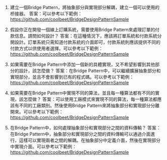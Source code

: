

1. 建立一個Bridge Pattern，將抽象部分與實現部分解耦，建立一個可以使用的桥接器。
答案：可以參考以下範例：https://github.com/coolbeet/BridgeDesignPatternSample

2. 假設你正在開發一個線上訂購系統，需要使用Bridge Pattern來處理訂單的付款信息。請問如何設計？
答案：在這種情況下，應該將訂單系統和付款系統分開設計。訂單系統只需知道付款系統的介面即可，付款系統則應該提供不同的付款方式以供使用者選擇。可以參考以下範例：https://github.com/coolbeet/BridgeDesignPatternSample

3. 如果需要在Bridge Pattern中添加一個新的具體實現，又不希望影響到其他部分的設計，該怎麼做？
答案：在Bridge Pattern中，可以繼續擴展抽象部分和實現部分，並且不會影響到已有的程式碼。可以參考以下範例：https://github.com/coolbeet/BridgeDesignPatternSample

4. 如果需要在Bridge Pattern中實現不同的算法，並且每一種算法都有不同的實現，該怎麼做？
答案：可以使用工廠模式來實現不同的算法，每一種算法都應該有不同的工廠類別。然後使用Bridge Pattern來將抽象部分和實現部分分離開來。可以參考以下範例：https://github.com/coolbeet/BridgeDesignPatternSample

5. 在Bridge Pattern中，如何處理抽象部分和實現部分之間的資料傳輸？
答案：在Bridge Pattern中，抽象部分和實現部分之間的資料傳輸可以通過介面進行，這樣可以實現兩者之間的解耦。在抽象部分中定義介面，然後在實現部分中實現介面。可以參考以下範例：https://github.com/coolbeet/BridgeDesignPatternSample